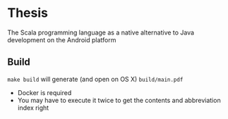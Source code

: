 # Thesis
The Scala programming language as a native alternative to Java development on the Android platform

## Build

`make build` will generate (and open on OS X) `build/main.pdf`

 - Docker is required
 - You may have to execute it twice to get the contents and abbreviation index right